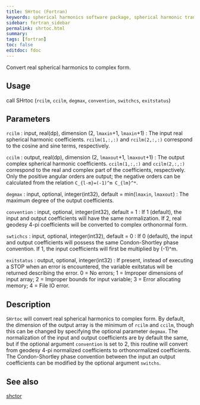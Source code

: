 ```yaml
---
title: SHrtoc (Fortran)
keywords: spherical harmonics software package, spherical harmonic transform, legendre functions, multitaper spectral analysis, fortran, Python, gravity, magnetic field
sidebar: fortran_sidebar
permalink: shrtoc.html
summary:
tags: [fortran]
toc: false
editdoc: fdoc
---
```


Convert real spherical harmonics to complex form.

## Usage

call SHrtoc (`rcilm`, `ccilm`, `degmax`, `convention`, `switchcs`, `exitstatus`)

## Parameters

`rcilm` : input, real(dp), dimension (2, `lmaxin`+1, `lmaxin`+1)
:   The input real spherical harmonic coefficients. `rcilm(1,:,:)` and `rcilm(2,:,:)` correspond to the cosine and sine terms, respectively.

`ccilm` : output, real(dp), dimension (2, `lmaxout`+1, `lmaxout`+1)
:   The output complex spherical harmonic coefficients. `ccilm(1,:,:)` and `ccilm(2,:,:)` correspond to the real and complex part of the coefficients, respectively. Only the positive angular orders are output; the negative orders can be calculated from the relation `C_{l-m}=(-1)^m C_{lm}^*`.

`degmax` : input, optional, integer(int32), default = min(`lmaxin`, `lmaxout`)
:   The maximum degree of the output coefficients.

`convention` : input, optional, integer(int32), default = 1
:   If 1 (default), the input and output coefficients will have the same normalization. If 2, real geodesy 4-pi coefficients will be converted to complex orthonormal form.

`swtichcs` : input, optional, integer(int32), default = 0
:   If 0 (default), the input and output coefficients will possess the same Condon-Shortley phase convention. If 1, the input coefficients will first be multiplied by (-1)^m.

`exitstatus` : output, optional, integer(int32)
:   If present, instead of executing a STOP when an error is encountered, the variable exitstatus will be returned describing the error. 0 = No errors; 1 = Improper dimensions of input array; 2 = Improper bounds for input variable; 3 = Error allocating memory; 4 = File IO error.

## Description

`SHrtoc` will convert real spherical harmonics to complex form. By default, the dimension of the output array is the minimum of `rcilm` and `ccilm`, though this can be changed by specifying the optional parameter `degmax`. The normalization of the input and output coefficients are by default the same, but if the optional argument `convention` is set to 2, this routine will convert from geodesy 4-pi normalized coefficients to orthonormalized coefficients. The Condon-Shortley phase convention between the input an output coefficients can be modified by the optional argument `switchs`.

## See also

[shctor](shctor.html)
